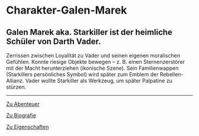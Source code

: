 # Charakter-Galen-Marek
Galen Marek aka. Starkiller ist der heimliche Schüler von Darth Vader.
---------

Zerrissen zwischen Loyalität zu Vader und seinen eigenen moralischen Gefühlen.
Konnte riesige Objekte bewegen – z. B. einen Sternenzerstörer mit der Macht herunterziehen (ikonische Szene).
Sein Familienwappen (Starkillers persönliches Symbol) wird später zum Emblem der Rebellen-Allianz.
Vader wollte Starkiller als Werkzeug, um später Palpatine zu stürzen.

-----

[Zu Abenteuer](abenteuer.md)

[Zu Biografie](biografie.md)

[Zu Eigenschaften](eigenschaften.txt)
